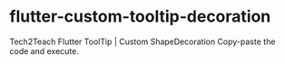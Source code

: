 # flutter-custom-tooltip-decoration
Tech2Teach Flutter ToolTip |  Custom ShapeDecoration
Copy-paste the code and execute.
